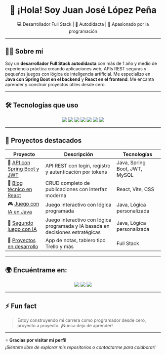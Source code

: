 <h1 align="center">👋 ¡Hola! Soy Juan José López Peña</h1>
<p align="center">💻 Desarrollador Full Stack | 🚀 Autodidacta | 🌱 Apasionado por la programación</p>

---

## 🧑‍💻 Sobre mí

Soy un **desarrollador Full Stack autodidacta** con más de 1 año y medio de experiencia práctica creando aplicaciones web, APIs REST seguras y pequeños juegos con lógica de inteligencia artificial. Me especializo en **Java con Spring Boot en el backend** y **React en el frontend**. Me encanta aprender y construir proyectos útiles desde cero.

---

## 🛠️ Tecnologías que uso

<p align="center">
  <img src="https://img.shields.io/badge/Java-ED8B00?style=for-the-badge&logo=java&logoColor=white"/>
  <img src="https://img.shields.io/badge/Spring_Boot-6DB33F?style=for-the-badge&logo=spring-boot&logoColor=white"/>
  <img src="https://img.shields.io/badge/React-20232A?style=for-the-badge&logo=react&logoColor=61DAFB"/>
  <img src="https://img.shields.io/badge/JWT-000000?style=for-the-badge&logo=JSON%20web%20tokens&logoColor=white"/>
  <img src="https://img.shields.io/badge/MySQL-4479A1?style=for-the-badge&logo=mysql&logoColor=white"/>
  <img src="https://img.shields.io/badge/Docker-2496ED?style=for-the-badge&logo=docker&logoColor=white"/>
  <img src="https://img.shields.io/badge/GitHub-181717?style=for-the-badge&logo=github&logoColor=white"/>
</p>

---

## 📌 Proyectos destacados

| Proyecto | Descripción | Tecnologías |
|---------|-------------|-------------|
| 🔐 [API con Spring Boot y JWT](https://github.com/JuanJoselopez03) | API REST con login, registro y autenticación por tokens | Java, Spring Boot, JWT, MySQL |
| 📝 [Blog técnico en React](https://github.com/JuanJoselopez03) | CRUD completo de publicaciones con interfaz moderna | React, Vite, CSS |
| 🎮 [Juego con IA en Java](https://github.com/JuanJoselopez03) | Juego interactivo con lógica programada | Java, Lógica personalizada |
| 🧠 [Segundo juego con IA](https://github.com/JuanJoselopez03) | Juego interactivo con lógica programada y IA basada en decisiones estratégicas | Java, Lógica personalizada |
| 🚧 [Proyectos en desarrollo](https://github.com/JuanJoselopez03) | App de notas, tablero tipo Trello y más | Full Stack |

---

## 🌍 Encuéntrame en:

<p align="center">
  <a href="mailto:juanjoselopez4509@gmail.com"><img src="https://img.shields.io/badge/Gmail-D14836?style=for-the-badge&logo=gmail&logoColor=white"/></a>
  <a href="https://www.linkedin.com/in/juan-josé-lópez-peña-800221270/"><img src="https://img.shields.io/badge/LinkedIn-0077B5?style=for-the-badge&logo=linkedin&logoColor=white"/></a>
  <a href="https://github.com/JuanJoselopez03"><img src="https://img.shields.io/badge/GitHub-181717?style=for-the-badge&logo=github&logoColor=white"/></a>
</p>

---

## ⚡ Fun fact

> Estoy construyendo mi carrera como programador desde cero, proyecto a proyecto. ¡Nunca dejo de aprender!

---

⭐ **Gracias por visitar mi perfil**  
_¡Siéntete libre de explorar mis repositorios o contactarme para colaborar!_

